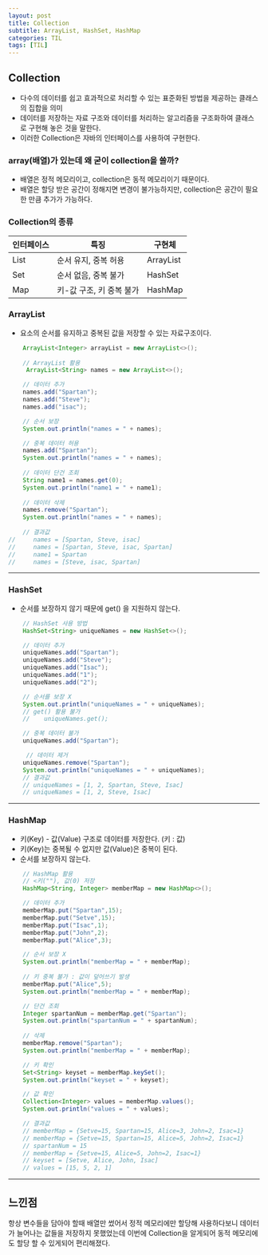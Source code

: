 ```yaml
---
layout: post
title: Collection
subtitle: ArrayList, HashSet, HashMap
categories: TIL
tags: [TIL]
---
```


## Collection
- 다수의 데이터를 쉽고 효과적으로 처리할 수 있는 표준화된 방법을 제공하는 클래스의 집합을 의미   
- 데이터를 저장하는 자료 구조와 데이터를 처리하는 알고리즘을 구조화하여 클래스로 구현해 놓은 것을 말한다.
- 이러한 Collection은 자바의 인터페이스를 사용하여 구현한다.

### array(배열)가 있는데 왜 굳이 collection을 쓸까?   
- 배열은 정적 메모리이고, collection은 동적 메모리이기 때문이다.   
- 배열은 할당 받은 공간이 정해지면 변경이 불가능하지만, collection은 공간이 필요한 만큼 추가가 가능하다.

### Collection의 종류

| 인터페이스 | 특징                      | 구현체     |
|------------|---------------------------|------------|
| List       | 순서 유지, 중복 허용      | ArrayList  |
| Set        | 순서 없음, 중복 불가      | HashSet    |
| Map        | 키-값 구조, 키 중복 불가  | HashMap    |

### ArrayList
- 요소의 순서를 유지하고 중복된 값을 저장할 수 있는 자료구조이다.   

```java
    ArrayList<Integer> arrayList = new ArrayList<>();
        
    // ArrayList 활용
     ArrayList<String> names = new ArrayList<>();

    // 데이터 추가
    names.add("Spartan");
    names.add("Steve");
    names.add("isac");

    // 순서 보장
    System.out.println("names = " + names);

    // 중복 데이터 허용
    names.add("Spartan");
    System.out.println("names = " + names);
        
    // 데이터 단건 조회
    String name1 = names.get(0);
    System.out.println("name1 = " + name1);
        
    // 데이터 삭제
    names.remove("Spartan");
    System.out.println("names = " + names);
        
    // 결과값
//     names = [Spartan, Steve, isac]
//     names = [Spartan, Steve, isac, Spartan]
//     name1 = Spartan
//     names = [Steve, isac, Spartan]
```

---

### HashSet
- 순서를 보장하지 않기 때문에 get() 을 지원하지 않는다.

```java
    // HashSet 사용 방법
    HashSet<String> uniqueNames = new HashSet<>();

    // 데이터 추가
    uniqueNames.add("Spartan");
    uniqueNames.add("Steve");
    uniqueNames.add("Isac");
    uniqueNames.add("1");
    uniqueNames.add("2");

    // 순서를 보장 X
    System.out.println("uniqueNames = " + uniqueNames);
    // get() 활용 불가
    //    uniqueNames.get();

    // 중복 데이터 불가
    uniqueNames.add("Spartan");

     // 데이터 제거
    uniqueNames.remove("Spartan");
    System.out.println("uniqueNames = " + uniqueNames);
    // 결과값 
    // uniqueNames = [1, 2, Spartan, Steve, Isac]
    // uniqueNames = [1, 2, Steve, Isac]
```

---

### HashMap 
- 키(Key) - 값(Value) 구조로 데이터를 저장한다. (키 : 값)
- 키(Key)는 중복될 수 없지만 값(Value)은 중복이 된다.
- 순서를 보장하지 않는다.

```java
    // HashMap 활용
    // <키(""), 값(0) 저장
    HashMap<String, Integer> memberMap = new HashMap<>();

    // 데이터 추가
    memberMap.put("Spartan",15);
    memberMap.put("Setve",15);
    memberMap.put("Isac",1);
    memberMap.put("John",2);
    memberMap.put("Alice",3);

    // 순서 보장 X
    System.out.println("memberMap = " + memberMap);
        
    // 키 중복 불가 : 값이 덮어쓰기 발생
    memberMap.put("Alice",5);
    System.out.println("memberMap = " + memberMap);

    // 단건 조회
    Integer spartanNum = memberMap.get("Spartan");
    System.out.println("spartanNum = " + spartanNum);
        
    // 삭제
    memberMap.remove("Spartan");
    System.out.println("memberMap = " + memberMap);

    // 키 확인
    Set<String> keyset = memberMap.keySet();
    System.out.println("keyset = " + keyset);

    // 값 확인
    Collection<Integer> values = memberMap.values();
    System.out.println("values = " + values);

    // 결과값
    // memberMap = {Setve=15, Spartan=15, Alice=3, John=2, Isac=1}
    // memberMap = {Setve=15, Spartan=15, Alice=5, John=2, Isac=1}
    // spartanNum = 15
    // memberMap = {Setve=15, Alice=5, John=2, Isac=1}
    // keyset = [Setve, Alice, John, Isac]
    // values = [15, 5, 2, 1]
```

---


## 느낀점
항상 변수들을 담아야 할때 배열만 썼어서 정적 메모리에만 할당해 사용하다보니 데이터가 늘어나는 값들을 저장하지 못했었는데 이번에 Collection을 알게되어 동적 메모리에도 할당 할 수 있게되어 편리해졌다.